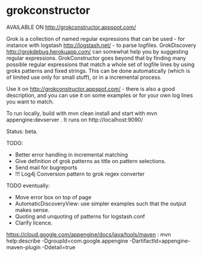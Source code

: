 grokconstructor
================

AVAILABLE ON http://grokconstructor.appspot.com/

Grok is a collection of named regular expressions that can be used - for instance with logstash http://logstash.net/ -
to parse logfiles. GrokDiscovery http://grokdebug.herokuapp.com/ can somewhat help you by suggesting regular
expressions. GrokConstructor goes beyond that by finding many possible regular expressions
that match a whole set of logfile lines by using groks patterns and fixed strings. This can be done automatically
(which is of limited use only for small stuff), or in a incremental process.

Use it on http://grokconstructor.appspot.com/ - there is also a good description, and you can use it on
some examples or for your own log lines you want to match.

To run locally, build with
mvn clean install
and start with
mvn appengine:devserver
. It runs on http://localhost:9090/

Status: beta.

TODO:
- Better error handling in incremental matching
- Give definition of grok patterns as title on pattern selections.
- Send mail for bugreports
- !!! Log4j Conversion pattern to grok regex converter

TODO eventually:
- Move error box on top of page
- AutomaticDiscoveryView: use simpler examples such that the output makes sense.
- Quoting and unquoting of patterns for logstash.conf
- Clarify licence.

https://cloud.google.com/appengine/docs/java/tools/maven :
mvn help:describe -DgroupId=com.google.appengine -DartifactId=appengine-maven-plugin -Ddetail=true

